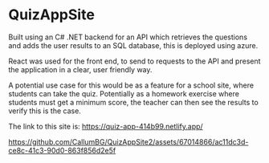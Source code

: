 # QuizAppSite

Built using an C# .NET backend for an API which retrieves the questions and adds the user results to an SQL database, this is deployed using azure.

React was used for the front end, to send to requests to the API and present the application in a clear, user friendly way.

A potential use case for this would be as a feature for a school site, where students can take the quiz. Potentially as a homework exercise where students must get a minimum score, the teacher can then see the results to verify this is the case.

The link to this site is: https://quiz-app-414b99.netlify.app/

https://github.com/CallumBG/QuizAppSite2/assets/67014866/ac11dc3d-ce8c-41c3-90d0-863f856d2e5f

